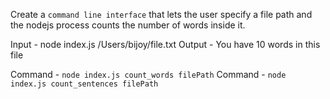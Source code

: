 Create a `command line interface` that lets the user specify a file path and the nodejs process counts the number of words inside it.

Input - node index.js /Users/bijoy/file.txt
Output - You have 10 words in this file

Command - `node index.js count_words filePath`
Command - `node index.js count_sentences filePath`

